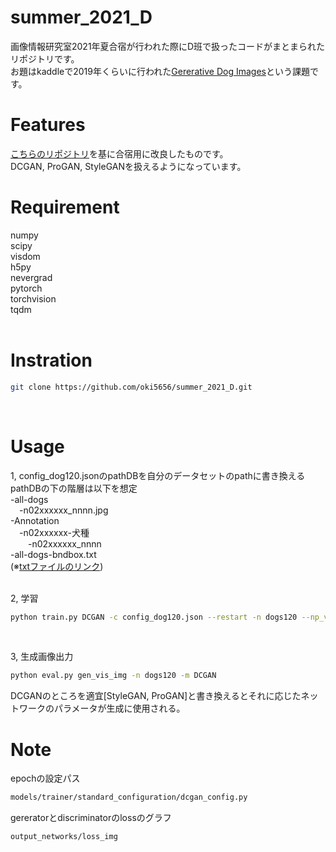 # summer_2021_D
画像情報研究室2021年夏合宿が行われた際にD班で扱ったコードがまとまられたリポジトリです。  
お題はkaddleで2019年くらいに行われた[Gererative Dog Images](https://www.kaggle.com/c/generative-dog-images/data)という課題です。
 <br>

# Features
[こちらのリポジトリ](https://github.com/facebookresearch/pytorch_GAN_zoo)を基に合宿用に改良したものです。  
DCGAN, ProGAN, StyleGANを扱えるようになっています。   

# Requirement
numpy  
scipy  
visdom  
h5py  
nevergrad  
pytorch  
torchvision  
tqdm  
<br>

# Instration
```bash
git clone https://github.com/oki5656/summer_2021_D.git
```
 <br>

# Usage
1, config_dog120.jsonのpathDBを自分のデータセットのpathに書き換える  
pathDBの下の階層は以下を想定  
-all-dogs  
&emsp;-n02xxxxxx_nnnn.jpg  
-Annotation  
&emsp;-n02xxxxxx-犬種  
&emsp;&emsp;-n02xxxxxx_nnnn  
-all-dogs-bndbox.txt  
(※[txtファイルのリンク](https://drive.google.com/file/d/1Wp1OCAjiLlLpslsvwmvAFadm1IgT04p5/view))
<br><br>

2, 学習
```bash
python train.py DCGAN -c config_dog120.json --restart -n dogs120 --np_vis
```
<br>

3, 生成画像出力
```bash
python eval.py gen_vis_img -n dogs120 -m DCGAN
```
DCGANのところを適宜[StyleGAN, ProGAN]と書き換えるとそれに応じたネットワークのパラメータが生成に使用される。
 <br>

# Note
epochの設定パス<br>
```bash
models/trainer/standard_configuration/dcgan_config.py 
```
gereratorとdiscriminatorのlossのグラフ  
```bash
output_networks/loss_img
```
 

 
